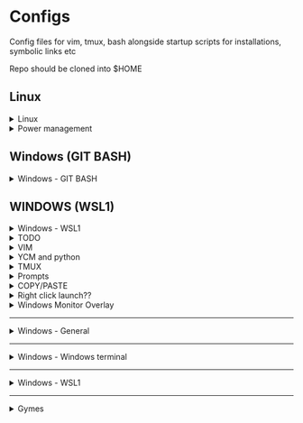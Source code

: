 Configs
=====================================================

Config files for vim, tmux, bash alongside startup scripts for
installations, symbolic links etc

Repo should be cloned into $HOME

Linux
-----------------------------------------------------
<details>
  <summary>Linux</summary>

  #### startup.sh
  To be run after sudo after new OS installation. Installs Rmarkdown with
  tinytex, Anaconda etc.

  #### sync.sh
  Creates symbolic links for each of the config files.

  ### Installation

  1. set up keyboard mappings (details in startup.sh)
  2. sudo apt install git 
  3. Update ssh key [tutorial](https://help.github.com/articles/generating-a-new-ssh-key-and-adding-it-to-the-ssh-agent/)
      ```bash
      sudo apt install xclip
      cat /dev/zero | ssh-keygen -t ed25519 -C "hcollins345@gmail.com"
      git config --global user.email "hcollins345@gmail.com"
      git config --global user.name "hcollins345" 
      sudo apt install xclip
      xclip < ~/.ssh/id_ed25519.pub
      ```
      1. Paste clipboard into https://github.com/settings/ssh/new
  4. git clone dotfiles
      ```bash
      git clone git@github.com:hcollins345/dotfiles.git
      ```
  5. bash sync.sh
  6. sudo bash startup.sh
  7. bash startup_part_2.sh
  8. in usr/share/vim/vim80/syntax/tex.vim find the TexNewMathZone parts and add 
        call TexNewMathZone("E","align",1)

  #### Vim install (if not using startup.sh)
  ```bash
  bash sync.sh 
  git clone https://github.com/VundleVim/Vundle.vim.git ~/.vim/bundle/Vundle.vim
  :PluginInstall #in vim
  source ~/.bashrc
  ```

  #### Adding patched fonts
  https://github.com/ryanoasis/nerd-fonts#option-6-ad-hoc-curl-download
  ```bash
  mkdir -p ~/.local/share/fonts
  cd ~/.local/share/fonts && curl -fLo "Droid Sans Mono for Powerline Nerd Font Complete.otf" https://github.com/ryanoasis/nerd-fonts/raw/master/patched-fonts/DroidSansMono/complete/Droid%20Sans%20Mono%20Nerd%20Font%20Complete.otf
  ```

  #### SC-IM
  https://github.com/andmarti1424/sc-im/wiki/Ubuntu-with-XLSX-import-&-export

  ```bash
  sudo apt-get install -y bison libncurses5-dev libncursesw5-dev libxml2-dev libzip-dev gnuplot
  git clone https://github.com/jmcnamara/libxlsxwriter.git
  cd libxlsxwriter/
  make
  sudo make install
  ```
  ```bash
  sudo ldconfig
  cd ..
  git clone https://github.com/andmarti1424/sc-im.git
  cd sc-im/src
  make
  sudo make install
  ```

  Install conda

  ```bash
  conda config --add channels conda-forge
  conda update -y conda
  conda update -y python
  ```
                                
  Extensions:
  https://github.com/lambdalisue/jupyter-vim-binding/wiki/Installation
  ``` {bash}
  conda install jupyter_contrib_nbextensions
  jupyter nbextensions_configurator enable --user

  # You may need the following to create the directoy
  mkdir -p $(jupyter --data-dir)/nbextensions
  # Now clone the repository
  cd $(jupyter --data-dir)/nbextensions
  git clone https://github.com/lambdalisue/jupyter-vim-binding vim_binding
  chmod -R go-w vim_binding

  jupyter nbextension enable vim_binding/vim_binding
  ```
  ### TODO
  - [x] Run :PluginInstall from commandline
  - [ ] Insert backticks in tmux https://gist.github.com/JikkuJose/7509315
              (mod so 3 backticks will insert one backtick)

  </details>
  <details>
    <summary>Power management</summary>                                  

  Details here
  https://itsfoss.com/reduce-overheating-laptops-linux/

  #### tlp

  ```bash
  sudo add-apt-repository ppa:linrunner/tlp
  sudo apt-get update
  sudo apt-get install tlp tlp-rdw
  **If you are using ThinkPads, you require an additional step:**
  sudo apt-get install tp-smapi-dkms acpi-call-dkms
  ```

  #### thermald

  ```bash
  sudo apt-get install thermald
  ```

  #### CPUfreq

  ```bash
  sudo apt-get install indicator-cpufreq
  ```
                              
</details>



Windows (GIT BASH)
----------------------

<details>
  <summary>Windows - GIT BASH</summary>

1. Install git https://git-scm.com/download/win
2. Update ssh key 
    ```bash
    git config --global user.email "hcollins345@gmail.com" 
    git config --global user.name "hcollins345" 
    ssh-keygen -t ed25519 -C "hcollins345@gmail.com"
    clip.exe < ~/.ssh/id_ed25519.pub or Get-Content ~/.ssh/id_ed25519.pub | Set-Clipboard
    ```
    1. Paste clipboard into https://github.com/settings/ssh/new
3. Clone dotfiles repo
    ```bash
    git clone git@github.com:hcollins345/dotfiles.git
    ```
    
### Python3
https://www.anaconda.com/products/individual (scroll to bottom of page)

### 64bit Vim
1. Install 64 bit vim - https://github.com/vim/vim-win32-installer/releases
2. Add to dotfiles/.bashrc 
    ```bash
    alias vim="vim.bat"  
    alias gvim="gvim.bat"  
    ```
3. In git bash
    ```bash
    bash ~/dotfiles/sync.sh  
    git clone https://github.com/VundleVim/Vundle.vim.git ~/.vim/bundle/Vundle.vim
    vim +PluginInstall +qall
    ```

## NEOVIM
  Python error output
    Python 3 provider (optional) ~
    - Using: g:python3_host_prog = "C:\Users\Hcollins\anaconda3\python"
    - Executable: C:/Users/Hcollins/anaconda3/python.EXE
    - ERROR Command error (job=144, exit code 1): `'C:/Users/Hcollins/anaconda3/python.EXE' -c 'import sys; sys.path = [p for p in sys.path if p != ""]; import neovim; print(neovim.__file__)'` (in 'C:/Users/Hcollins/OneDrive - Intel Corporation/scripts/edc2kill_fun')
      stderr: Traceback (most recent call last):
  File "<string>", line 1, in <module>
ModuleNotFoundError: No module named 'neovim'
    - Python version: 3.8.5
    - pynvim version: unable to load neovim Python module
    - ERROR pynvim is not installed.
      Error: unable to load neovim Python module
      - ADVICE:
        - Run in shell: C:/Users/Hcollins/anaconda3/python.EXE -m pip install pynvim
    - WARNING Could not contact PyPI to get latest version.
    - ERROR HTTP request failed: error: curl error with https://pypi.python.org/pypi/pynvim/json: 28

### YCM - needs 64 bit vim and python3
1. Install cake - https://cmake.org/download/
2. Install Visual Studio Build Tools - https://visualstudio.microsoft.com/thank-you-downloading-visual-studio/?sku=BuildTools&rel=16  
        * Select Visual C++ build tools in Workloads in Visual Studio (was selected by default).  
            ![Visual studio workload screenshot](https://github.com/hcollins345/random/blob/master/visual_studio_build_tools.png)
3. Compile YCM - ```python .vim/bundle/YouCompleteMe/install.py```
4. Add Environment variable ```PYTHONPATH``` with value (update path names first), ```C:\Users\<name>\Anaconda3\Lib;C:\Users\<name>\Anaconda3\libs;C:\Users\<name>\Anaconda3\Lib\site-packages;C:\Users\<name>\Anaconda3\DLLs```

### POWERLINE fonts
```bash
git clone https://github.com/powerline/fonts.git --depth=1
./fonts/install.sh
rm -rf fonts
```
Navigate to ```C:\Program Files\Git\mingw64\share\fonts```, highlight all, right click and hit install

### Ripgrep
Run in admin powershell
```powershell
Set-ExecutionPolicy Bypass -Scope Process -Force; [System.Net.ServicePointManager]::SecurityProtocol = [System.Net.ServicePointManager]::SecurityProtocol -bor 3072; iex ((New-Object System.Net.WebClient).DownloadString('https://chocolatey.org/install.ps1'))

choco install ripgrep
```

### Ranger

```bash
wget https://raw.githubusercontent.com/kyoz/purify/master/ranger/purify.py -O ~/.config/ranger/colorschemes/default.py
# or
$ curl https://raw.githubusercontent.com/kyoz/purify/master/ranger/purify.py --output ~/.config/ranger/colorschemes/default.py
```

### Powershell
To use powershell scripting, run this in powershell in admin mode
```
Set-ExecutionPolicy RemoteSigned
```

</details>



WINDOWS (WSL1)
-------------------------------------------------------

<details>
  <summary>Windows - WSL1</summary>
  
[More Info](https://docs.microsoft.com/en-us/windows/wsl/install-win10)
1. Run command in Powershell as administer
    ```powershell
    dism.exe /online /enable-feature /featurename:Microsoft-Windows-Subsystem-Linux /all /norestart
    ```
2. Restart computer
3. Install Linux distro from [Microsoft Store](https://aka.ms/wslstore) or direct [Ubuntu 20.04 LTS](https://www.microsoft.com/store/apps/9n6svws3rx71)
4. Run Ubuntu Terminal to finish install
```bash
sudo apt update && sudo apt upgrade -y && sudo apt autoremove -y && sudo apt autoclean -y 
ln -s /mnt/c/Users/hcollins hcollins
ln -svf hcollins/OneDrive\ -\ Intel\ Corporation/ onedrive
```
1. Install WSLTTY https://github.com/mintty/wsltty/releases
2. Update ssh key 
    ```bash
    git config --global user.email "hcollins345@gmail.com" 
    git config --global user.name "hcollins345" 
    ssh-keygen -t ed25519 -C "hcollins345@gmail.com"
    clip.exe < ~/.ssh/id_ed25519.pub
    ```
    1. Paste clipboard into https://github.com/settings/ssh/new
7. Clone dotfiles repo
    ```bash
    git clone -q git@github.com:hcollins345/dotfiles.git
    bash ~/dotfiles/sync.sh 
    ```
8. make tab completion case-insensitive for all users
    ```bash
    echo 'set completion-ignore-case On' | sudo tee -a /etc/inputrc
    ```
5. change vi mode cursor styles depending on mode
    ```bash
    echo 'set vi-ins-mode-string \1\e[5 q\2' | sudo tee -a /etc/inputrc
    echo 'set vi-cmd-mode-string \1\e[2 q\2' | sudo tee -a /etc/inputrc
    echo 'set show-mode-in-prompt on' | sudo tee -a /etc/inputrc
    ```
</details>
    
<details>
  <summary>TODO</summary>
  
### TODO

#### Make ranger exiting on Q change cwd 

function ranger {
    local IFS=$'\t\n'
    local tempfile="$(mktemp -t tmp.XXXXXX)"
    local ranger_cmd=(
        command
        ranger
        --cmd="map Q chain shell echo %d > "$tempfile"; quitall"
    )
    ${ranger_cmd[@]} "$@"
    if [[ -f "$tempfile" ]] && [[ "$(cat -- "$tempfile")" != "$(echo -n `pwd`)" ]]; 
    then
        cd -- "$(cat "$tempfile")" || return
    fi
    command rm -f -- "$tempfile" 2>/dev/null
}

</details>
    
<details>
  <summary>VIM</summary>

### VIM
Default vim seems fine
```bash
git clone https://github.com/VundleVim/Vundle.vim.git ~/.vim/bundle/Vundle.vim
vim +PluginInstall +qall
```
Update vim
```bash
sudo add-apt-repository ppa:jonathonf/vim
sudo apt update && sudo apt upgrade -y && sudo apt autoremove -y && sudo apt autoclean -y 
```
Upgrading fzf.vim
```bash
sudo apt install bat silversearcher-ag
```
http://www.viemu.com/a_vi_vim_graphical_cheat_sheet_tutorial.html

</details>
<details>
  <summary>YCM and python</summary>

### YCM and python - need to install linux anaconda

https://gist.github.com/kauffmanes/5e74916617f9993bc3479f401dfec7da  
https://www.anaconda.com/products/individual (scroll to bottom of page)

```bash
curl -O https://repo.anaconda.com/archive/Anaconda3-2020.11-Linux-x86_64.sh && bash Anaconda3-2020.11-Linux-x86_64.sh -b
sudo apt -y install python3-dev cmake build-essential
python ~/.vim/bundle/YouCompleteMe/install.py
```

</details>
<details>
  <summary>TMUX</summary>

### TMUX config
```bash
git clone https://github.com/tmux-plugins/tpm ~/.tmux/plugins/tpm
```  
prefix + r # re-source tmux  
prefix + I # fetch plugins


</details>
<details>
  <summary>Prompts</summary>

### Prompts
```
\[\033]0;$TITLEPREFIX:$PWD\007\]\n\[\033[32m\]\u@\h \[\033[35m\]$MSYSTEM \[\033[33m\]\w\[\033[36m\]`__git_ps1`\[\033[0m\]\n$
```  
![Git Bash Prompt](https://github.com/hcollins345/random/blob/master/PS1_gitbash.png)  
```
\[\e]0;\u@\h: \w\a\]\[\033[01;32m\]\u@\h \[\033[0;36m\]\w\[\033[01;32m\]$(__git_ps1)\n\[\033[01;32m\]└─\[\033[0m\033[01;32m\] λ\[\033[0m\033[01;32m\] ~\[\033[0m\]
```  
![WSLTTY Prompt](https://github.com/hcollins345/random/blob/master/PS1_WSLTTY.png)

colours
https://misc.flogisoft.com/bash/tip_colors_and_formatting
More detail in .bashrc

</details>
<details>
  <summary>COPY/PASTE</summary>

### COPY/PASTE
In the WSLTTY Terminal, right click acts as both copy and paste using the windows clipboard ie. highlight and right click to copy, no highlight and right click to paste.

[WSL, TMUX and VIM copy/paste setup](https://www.youtube.com/watch?v=_MgrjgQqDcE)

First set up enable copy/paste using ctrl+shift+letter shortcuts in properties (right click image in top left corner of terminal)  
![Git Bash Prompt](https://github.com/hcollins345/random/blob/master/WSLTTY_copy_paste_settings.png)
VcXsrv - install and add config.xlaunch to startup folder
https://sourceforge.net/projects/vcxsrv/files/latest/download

```bash
cp dotfiles/config.xlaunch ~/hcollins/AppData/Roaming/Microsoft/Windows/Start\ Menu/
```


</details>
<details>
  <summary>Right click launch??</summary>

### Right click launch modification (shift right click works already by default)
Can modify registry keys or https://www.sordum.org/7615/easy-context-menu-v1-6/

</details>

</details>
<details>
  <summary>Windows Monitor Overlay</summary>
  
## Windows Monitor Overlay
https://www.msi.com/Landing/afterburner

</details>

-----------------------------------------------------


<details>
  <summary>Windows - General</summary>
  ### Switcheroo
  https://github.com/kvakulo/Switcheroo
</details>

-----------------------------------------------------

<details>
  <summary>Windows - Windows terminal</summary>

  Windows (GIT BASH/ Windows terminal)
  ----------------------

  1. Install git https://git-scm.com/download/win
  2. Update ssh key 
      ```bash
      git config --global user.email "hcollins345@gmail.com" 
      git config --global user.name "hcollins345" 
      ssh-keygen -t ed25519 -C "hcollins345@gmail.com"
      clip.exe < ~/.ssh/id_ed25519.pub
      ```
      1. Paste clipboard into https://github.com/settings/ssh/new
  3. Clone dotfiles repo
      ```bash
      git clone git@github.com:hcollins345/dotfiles.git
      ```
  ### Startup powershell script
  1. start powershell as admin
  2. Set-ExecutionPolicy Unrestricted
  3. cd ~\dotfiles
  4. .\powershell.ps1
  
                                      
### TODO tab completion for az
https://learn.microsoft.com/en-us/cli/azure/install-azure-cli-windows?tabs=winget
                                      
  ### Python3
  https://www.anaconda.com/products/individual (scroll to bottom of page)

  ### 64bit Vim
  1. Install 64 bit vim - https://github.com/vim/vim-win32-installer/releases
  2. Add to dotfiles/.bashrc 
      ```bash
      alias vim="vim.bat"  
      alias gvim="gvim.bat"  
      ```
  3. In git bash
      ```bash
      bash ~/dotfiles/sync.sh  
      git clone https://github.com/VundleVim/Vundle.vim.git ~/.vim/bundle/Vundle.vim
      vim +PluginInstall +qall
      ```

  ### YCM - needs 64 bit vim and python3
  1. Install cake - https://cmake.org/download/
  2. Install Visual Studio Build Tools - https://visualstudio.microsoft.com/thank-you-downloading-visual-studio/?sku=BuildTools&rel=16  
          * Select Visual C++ build tools in Workloads in Visual Studio (was selected by default).  
              ![Visual studio workload screenshot](https://github.com/hcollins345/random/blob/master/visual_studio_build_tools.png)
  3. Compile YCM - ```python .vim/bundle/YouCompleteMe/install.py```
  4. Add Environment variable ```PYTHONPATH``` with value (update path names first), ```C:\Users\<name>\Anaconda3\Lib;C:\Users\<name>\Anaconda3\libs;C:\Users\<name>\Anaconda3\Lib\site-packages;C:\Users\<name>\Anaconda3\DLLs```

  ### POWERLINE fonts
  ```bash
  git clone https://github.com/powerline/fonts.git --depth=1
  ./fonts/install.sh
  rm -rf fonts
  ```
  Navigate to ```C:\Program Files\Git\mingw64\share\fonts```, highlight all, right click and hit install

  ### Ripgrep
  Run in admin powershell
  ```powershell
  Set-ExecutionPolicy Bypass -Scope Process -Force; [System.Net.ServicePointManager]::SecurityProtocol = [System.Net.ServicePointManager]::SecurityProtocol -bor 3072; iex ((New-Object System.Net.WebClient).DownloadString('https://chocolatey.org/install.ps1'))

  choco install ripgrep
  ```

  ### Ranger

  ```bash
  wget https://raw.githubusercontent.com/kyoz/purify/master/ranger/purify.py -O ~/.config/ranger/colorschemes/default.py
  # or
  $ curl https://raw.githubusercontent.com/kyoz/purify/master/ranger/purify.py --output ~/.config/ranger/colorschemes/default.py
  ```

  ### Switcheroo
  https://github.com/kvakulo/Switcheroo


  ### Powershell
  To use powershell scripting, run this in powershell in admin mode
  ```
  Set-ExecutionPolicy RemoteSigned
  ```

  ### Google drive integration
  https://www.digitalcitizen.life/set-up-add-google-drive-file-explorer/


  ### Libre office
  https://www.libreoffice.org/download/download/


  ## Windows terminal setup
  Copied from https://www.youtube.com/watch?v=VT2L1SXFq9U
  ### Windows Termainal
  You can download window terminal from the microsoft store installed on all windows machines
  ### Zoomit
  https://docs.microsoft.com/en-us/sysinternals/downloads/zoomit
  Copy the 64 bit version to startup folder and it will run by default


  ## Mathpix (for screenshots/tex)
  https://mathpix.com/
  

</details>

-----------------------------------------------------


<details>
  <summary>Windows - WSL1</summary>

  WINDOWS (WSL1)
  -------------------------------------------------------
  [More Info](https://docs.microsoft.com/en-us/windows/wsl/install-win10)
  1. Run command in Powershell as administer
      ```powershell
      dism.exe /online /enable-feature /featurename:Microsoft-Windows-Subsystem-Linux /all /norestart
      ```
  2. Restart computer
  3. Install Linux distro from [Microsoft Store](https://aka.ms/wslstore) or direct [Ubuntu 20.04 LTS](https://www.microsoft.com/store/apps/9n6svws3rx71)
  4. Run Ubuntu Terminal to finish install
  ```bash
  sudo apt update && sudo apt upgrade -y && sudo apt autoremove -y && sudo apt autoclean -y 
  ln -s /mnt/c/Users/hcollins hcollins
  ln -svf hcollins/OneDrive\ -\ Intel\ Corporation/ onedrive
  ```
  1. Install WSLTTY https://github.com/mintty/wsltty/releases
  2. Update ssh key 
      ```bash
      git config --global user.email "hcollins345@gmail.com" 
      git config --global user.name "hcollins345" 
      ssh-keygen -t ed25519 -C "hcollins345@gmail.com"
      clip.exe < ~/.ssh/id_ed25519.pub
      ```
      1. Paste clipboard into https://github.com/settings/ssh/new
  7. Clone dotfiles repo
      ```bash
      git clone -q git@github.com:hcollins345/dotfiles.git
      bash ~/dotfiles/sync.sh 
      ```
  8. make tab completion case-insensitive for all users
      ```bash
      echo 'set completion-ignore-case On' | sudo tee -a /etc/inputrc
      ```
  5. change vi mode cursor styles depending on mode
      ```bash
      echo 'set vi-ins-mode-string \1\e[5 q\2' | sudo tee -a /etc/inputrc
      echo 'set vi-cmd-mode-string \1\e[2 q\2' | sudo tee -a /etc/inputrc
      echo 'set show-mode-in-prompt on' | sudo tee -a /etc/inputrc
      ```


  ### VIM
  Default vim seems fine
  ```bash
  git clone https://github.com/VundleVim/Vundle.vim.git ~/.vim/bundle/Vundle.vim
  vim +PluginInstall +qall
  ```
  Update vim
  ```bash
  sudo add-apt-repository ppa:jonathonf/vim
  sudo apt update && sudo apt upgrade -y && sudo apt autoremove -y && sudo apt autoclean -y 
  ```
  Upgrading fzf.vim
  ```bash
  sudo apt install bat silversearcher-ag
  ```
  http://www.viemu.com/a_vi_vim_graphical_cheat_sheet_tutorial.html

  ### YCM and python - need to install linux anaconda

  https://gist.github.com/kauffmanes/5e74916617f9993bc3479f401dfec7da  
  https://www.anaconda.com/products/individual (scroll to bottom of page)

  ```bash
  curl -O https://repo.anaconda.com/archive/Anaconda3-2020.11-Linux-x86_64.sh && bash Anaconda3-2020.11-Linux-x86_64.sh -b
  sudo apt -y install python3-dev cmake build-essential
  python ~/.vim/bundle/YouCompleteMe/install.py
  ```

  ### TMUX config
  ```bash
  git clone https://github.com/tmux-plugins/tpm ~/.tmux/plugins/tpm
  ```  
  prefix + r # re-source tmux  
  prefix + I # fetch plugins

  ### Prompts
  ```
  \[\033]0;$TITLEPREFIX:$PWD\007\]\n\[\033[32m\]\u@\h \[\033[35m\]$MSYSTEM \[\033[33m\]\w\[\033[36m\]`__git_ps1`\[\033[0m\]\n$
  ```  
  ![Git Bash Prompt](https://github.com/hcollins345/random/blob/master/PS1_gitbash.png)  
  ```
  \[\e]0;\u@\h: \w\a\]\[\033[01;32m\]\u@\h \[\033[0;36m\]\w\[\033[01;32m\]$(__git_ps1)\n\[\033[01;32m\]└─\[\033[0m\033[01;32m\] λ\[\033[0m\033[01;32m\] ~\[\033[0m\]
  ```  
  ![WSLTTY Prompt](https://github.com/hcollins345/random/blob/master/PS1_WSLTTY.png)

  colours
  https://misc.flogisoft.com/bash/tip_colors_and_formatting
  More detail in .bashrc

  ### COPY/PASTE
  In the WSLTTY Terminal, right click acts as both copy and paste using the windows clipboard ie. highlight and right click to copy, no highlight and right click to paste.

  [WSL, TMUX and VIM copy/paste setup](https://www.youtube.com/watch?v=_MgrjgQqDcE)

  First set up enable copy/paste using ctrl+shift+letter shortcuts in properties (right click image in top left corner of terminal)  
  ![Git Bash Prompt](https://github.com/hcollins345/random/blob/master/WSLTTY_copy_paste_settings.png)
  VcXsrv - install and add config.xlaunch to startup folder
  https://sourceforge.net/projects/vcxsrv/files/latest/download

  ```bash
  cp dotfiles/config.xlaunch ~/hcollins/AppData/Roaming/Microsoft/Windows/Start\ Menu/
  ```

  ### Right click launch modification (shift right click works already by default)
  Can modify registry keys or https://www.sordum.org/7615/easy-context-menu-v1-6/

</details>
                                    
-----------------------------------------------------

<details>
  <summary>Gymes</summary>

  ## Windows Monitor Overlay
  https://www.msi.com/Landing/afterburner







=======
Configs
=====================================================

Config files for vim, tmux, bash alongside startup scripts for
installations, symbolic links etc

Repo should be cloned into $HOME

-----------------------------------------------------
<details>
  <summary>Linux</summary>

  ## Linux

  #### startup.sh
  To be run after sudo after new OS installation. Installs Rmarkdown with
  tinytex, Anaconda etc.

  #### sync.sh
  Creates symbolic links for each of the config files.

  ### Installation

  1. set up keyboard mappings (details in startup.sh)
  2. sudo apt install git 
  3. Update ssh key [tutorial](https://help.github.com/articles/generating-a-new-ssh-key-and-adding-it-to-the-ssh-agent/)
      ```bash
      sudo apt install xclip
      cat /dev/zero | ssh-keygen -t ed25519 -C "hcollins345@gmail.com"
      git config --global user.email "hcollins345@gmail.com"
      git config --global user.name "hcollins345" 
      sudo apt install xclip
      xclip < ~/.ssh/id_ed25519.pub
      ```
      1. Paste clipboard into https://github.com/settings/ssh/new
  4. git clone dotfiles
      ```bash
      git clone git@github.com:hcollins345/dotfiles.git
      ```
  5. bash sync.sh
  6. sudo bash startup.sh
  7. bash startup_part_2.sh
  8. in usr/share/vim/vim80/syntax/tex.vim find the TexNewMathZone parts and add 
        call TexNewMathZone("E","align",1)

  #### Vim install (if not using startup.sh)
  ```bash
  bash sync.sh 
  git clone https://github.com/VundleVim/Vundle.vim.git ~/.vim/bundle/Vundle.vim
  :PluginInstall #in vim
  source ~/.bashrc
  ```

  #### Adding patched fonts
  https://github.com/ryanoasis/nerd-fonts#option-6-ad-hoc-curl-download
  ```bash
  mkdir -p ~/.local/share/fonts
  cd ~/.local/share/fonts && curl -fLo "Droid Sans Mono for Powerline Nerd Font Complete.otf" https://github.com/ryanoasis/nerd-fonts/raw/master/patched-fonts/DroidSansMono/complete/Droid%20Sans%20Mono%20Nerd%20Font%20Complete.otf
  ```

  #### SC-IM
  https://github.com/andmarti1424/sc-im/wiki/Ubuntu-with-XLSX-import-&-export

  ```bash
  sudo apt-get install -y bison libncurses5-dev libncursesw5-dev libxml2-dev libzip-dev gnuplot
  git clone https://github.com/jmcnamara/libxlsxwriter.git
  cd libxlsxwriter/
  make
  sudo make install
  ```
  ```bash
  sudo ldconfig
  cd ..
  git clone https://github.com/andmarti1424/sc-im.git
  cd sc-im/src
  make
  sudo make install
  ```

  Install conda

  ```bash
  conda config --add channels conda-forge
  conda update -y conda
  conda update -y python
  ```
                                
  Extensions:
  https://github.com/lambdalisue/jupyter-vim-binding/wiki/Installation
  ``` {bash}
  conda install jupyter_contrib_nbextensions
  jupyter nbextensions_configurator enable --user

  # You may need the following to create the directoy
  mkdir -p $(jupyter --data-dir)/nbextensions
  # Now clone the repository
  cd $(jupyter --data-dir)/nbextensions
  git clone https://github.com/lambdalisue/jupyter-vim-binding vim_binding
  chmod -R go-w vim_binding

  jupyter nbextension enable vim_binding/vim_binding
  ```
  ### TODO
  - [x] Run :PluginInstall from commandline
  - [ ] Insert backticks in tmux https://gist.github.com/JikkuJose/7509315
              (mod so 3 backticks will insert one backtick)

  <details>
    <summary>Power management</summary>                                  
    POWER MANAGEMENT (Linux)
  ----------------------------------

  Details here
  https://itsfoss.com/reduce-overheating-laptops-linux/

  #### tlp

  ```bash
  sudo add-apt-repository ppa:linrunner/tlp
  sudo apt-get update
  sudo apt-get install tlp tlp-rdw
  **If you are using ThinkPads, you require an additional step:**
  sudo apt-get install tp-smapi-dkms acpi-call-dkms
  ```

  #### thermald

  ```bash
  sudo apt-get install thermald
  ```

  #### CPUfreq

  ```bash
  sudo apt-get install indicator-cpufreq
  ```
  </details>
                              
</details>


-----------------------------------------------------

<details>
  <summary>Windows - Windows terminal</summary>
                                      
  ### Python3
  https://www.anaconda.com/products/individual (scroll to bottom of page)

  ### 64bit Vim
  1. Install 64 bit vim - https://github.com/vim/vim-win32-installer/releases
  2. Add to dotfiles/.bashrc 
      ```bash
      alias vim="vim.bat"  
      alias gvim="gvim.bat"  
      ```
  3. In git bash
      ```bash
      bash ~/dotfiles/sync.sh  
      git clone https://github.com/VundleVim/Vundle.vim.git ~/.vim/bundle/Vundle.vim
      vim +PluginInstall +qall
      ```

  ### POWERLINE fonts
  ```bash
  git clone https://github.com/powerline/fonts.git --depth=1
  ./fonts/install.sh
  rm -rf fonts
  ```
  Navigate to ```C:\Program Files\Git\mingw64\share\fonts```, highlight all, right click and hit install

  ### Ripgrep
  Run in admin powershell
  ```powershell
  Set-ExecutionPolicy Bypass -Scope Process -Force; [System.Net.ServicePointManager]::SecurityProtocol = [System.Net.ServicePointManager]::SecurityProtocol -bor 3072; iex ((New-Object System.Net.WebClient).DownloadString('https://chocolatey.org/install.ps1'))

  choco install ripgrep
  ```

  ### Ranger

  ```bash
  wget https://raw.githubusercontent.com/kyoz/purify/master/ranger/purify.py -O ~/.config/ranger/colorschemes/default.py
  # or
  $ curl https://raw.githubusercontent.com/kyoz/purify/master/ranger/purify.py --output ~/.config/ranger/colorschemes/default.py
  ```



  ### Powershell
  To use powershell scripting, run this in powershell in admin mode
  ```
  Set-ExecutionPolicy RemoteSigned
  ```

  ### Google drive integration
  https://www.digitalcitizen.life/set-up-add-google-drive-file-explorer/


  ### Libre office
  https://www.libreoffice.org/download/download/


  ## Windows terminal setup
  Copied from https://www.youtube.com/watch?v=VT2L1SXFq9U
  ### Windows Termainal
  You can download window terminal from the microsoft store installed on all windows machines
  ### Zoomit
  https://docs.microsoft.com/en-us/sysinternals/downloads/zoomit
  Copy the 64 bit version to startup folder and it will run by default


  ## Mathpix (for screenshots/tex)
  https://mathpix.com/
  

</details>

-----------------------------------------------------

<details>
  <summary>Windows - WSL1</summary>

  WINDOWS (WSL1)
  -------------------------------------------------------
  [More Info](https://docs.microsoft.com/en-us/windows/wsl/install-win10)
  1. Run command in Powershell as administer
      ```powershell
      dism.exe /online /enable-feature /featurename:Microsoft-Windows-Subsystem-Linux /all /norestart
      ```
  2. Restart computer
  3. Install Linux distro from [Microsoft Store](https://aka.ms/wslstore) or direct [Ubuntu 20.04 LTS](https://www.microsoft.com/store/apps/9n6svws3rx71)
  4. Run Ubuntu Terminal to finish install
  ```bash
  sudo apt update && sudo apt upgrade -y && sudo apt autoremove -y && sudo apt autoclean -y 
  ln -s /mnt/c/Users/hcollins hcollins
  ln -svf hcollins/OneDrive\ -\ Intel\ Corporation/ onedrive
  ```
  1. Install WSLTTY https://github.com/mintty/wsltty/releases
  2. Update ssh key 
      ```bash
      git config --global user.email "hcollins345@gmail.com" 
      git config --global user.name "hcollins345" 
      ssh-keygen -t ed25519 -C "hcollins345@gmail.com"
      clip.exe < ~/.ssh/id_ed25519.pub
      ```
      1. Paste clipboard into https://github.com/settings/ssh/new
  7. Clone dotfiles repo
      ```bash
      git clone -q git@github.com:hcollins345/dotfiles.git
      bash ~/dotfiles/sync.sh 
      ```
  8. make tab completion case-insensitive for all users
      ```bash
      echo 'set completion-ignore-case On' | sudo tee -a /etc/inputrc
      ```
  5. change vi mode cursor styles depending on mode
      ```bash
      echo 'set vi-ins-mode-string \1\e[5 q\2' | sudo tee -a /etc/inputrc
      echo 'set vi-cmd-mode-string \1\e[2 q\2' | sudo tee -a /etc/inputrc
      echo 'set show-mode-in-prompt on' | sudo tee -a /etc/inputrc
      ```


  ### VIM
  Default vim seems fine
  ```bash
  git clone https://github.com/VundleVim/Vundle.vim.git ~/.vim/bundle/Vundle.vim
  vim +PluginInstall +qall
  ```
  Update vim
  ```bash
  sudo add-apt-repository ppa:jonathonf/vim
  sudo apt update && sudo apt upgrade -y && sudo apt autoremove -y && sudo apt autoclean -y 
  ```
  Upgrading fzf.vim
  ```bash
  sudo apt install bat silversearcher-ag
  ```
  http://www.viemu.com/a_vi_vim_graphical_cheat_sheet_tutorial.html

  ### YCM and python - need to install linux anaconda

  https://gist.github.com/kauffmanes/5e74916617f9993bc3479f401dfec7da  
  https://www.anaconda.com/products/individual (scroll to bottom of page)

  ```bash
  curl -O https://repo.anaconda.com/archive/Anaconda3-2020.11-Linux-x86_64.sh && bash Anaconda3-2020.11-Linux-x86_64.sh -b
  sudo apt -y install python3-dev cmake build-essential
  python ~/.vim/bundle/YouCompleteMe/install.py
  ```

  ### TMUX config
  ```bash
  git clone https://github.com/tmux-plugins/tpm ~/.tmux/plugins/tpm
  ```  
  prefix + r # re-source tmux  
  prefix + I # fetch plugins

  ### Prompts
  ```
  \[\033]0;$TITLEPREFIX:$PWD\007\]\n\[\033[32m\]\u@\h \[\033[35m\]$MSYSTEM \[\033[33m\]\w\[\033[36m\]`__git_ps1`\[\033[0m\]\n$
  ```  
  ![Git Bash Prompt](https://github.com/hcollins345/random/blob/master/PS1_gitbash.png)  
  ```
  \[\e]0;\u@\h: \w\a\]\[\033[01;32m\]\u@\h \[\033[0;36m\]\w\[\033[01;32m\]$(__git_ps1)\n\[\033[01;32m\]└─\[\033[0m\033[01;32m\] λ\[\033[0m\033[01;32m\] ~\[\033[0m\]
  ```  
  ![WSLTTY Prompt](https://github.com/hcollins345/random/blob/master/PS1_WSLTTY.png)

  colours
  https://misc.flogisoft.com/bash/tip_colors_and_formatting
  More detail in .bashrc

  ### COPY/PASTE
  In the WSLTTY Terminal, right click acts as both copy and paste using the windows clipboard ie. highlight and right click to copy, no highlight and right click to paste.

  [WSL, TMUX and VIM copy/paste setup](https://www.youtube.com/watch?v=_MgrjgQqDcE)

  First set up enable copy/paste using ctrl+shift+letter shortcuts in properties (right click image in top left corner of terminal)  
  ![Git Bash Prompt](https://github.com/hcollins345/random/blob/master/WSLTTY_copy_paste_settings.png)
  VcXsrv - install and add config.xlaunch to startup folder
  https://sourceforge.net/projects/vcxsrv/files/latest/download

  ```bash
  cp dotfiles/config.xlaunch ~/hcollins/AppData/Roaming/Microsoft/Windows/Start\ Menu/
  ```

  ### Right click launch modification (shift right click works already by default)
  Can modify registry keys or https://www.sordum.org/7615/easy-context-menu-v1-6/

</details>
                                    
-----------------------------------------------------

<details>
  <summary>Gymes</summary>

  ## Windows Monitor Overlay
  https://www.msi.com/Landing/afterburner

  Msi afterburner auto installs RTSS (used for the overlays)

  https://pcgamehaven.com/easily-monitor-cpu-gpu-usage-gaming/

</details>
